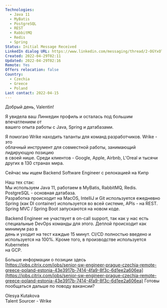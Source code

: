 ```yaml
---
Technologies:
  - Java 11
  - MyBatis
  - PostgreSQL
  - REST
  - RabbitMQ
  - Redis
  - Spring
Status: Initial Message Received
LinkedIn dialog URL: https://www.linkedin.com/messaging/thread/2-OGYxOTIzMTMtYWY4OC00ZTZjLTkwZjQtOTQyYTM2Y2E0MzkzXzAxMw==/
Created: 2022-04-29T02:11
Updated: 2022-04-29T02:16
Remote: Yes
Offers relocation: false
Country:
  - Czechia
  - Greece
  - Poland
Last contact: 2022-04-15
---
```

Добрый день, Valentin!  
  
Я увидела ваш Линкедин профиль и осталась под большим впечатлением от  
вашего опыта работы с Java, Spring и датабазами.  
  
Я помогаю Wrike находить таланты для команд разработчиков. Wrike - это  
облачный инструмент для совместной работы, занимающий лидирующую позицию  
в своей нише. Среди клиентов - Google, Apple, Airbnb, L'Oreal и тысячи  
других в 130 странах мира.  
  
Сейчас мы ищем Backend Software Engineer с релокацией на Кипр  
  
Наш тех стак:  
Мы используем Java 11, работаем в MyBatis, RabbitMQ, Redis.  
PostgreSQL - основная датабаза.  
Разработка происходит на MacOS, IntelliJ и Git используется ежедневно  
Spring (как DI container) используется во всей системе, APIs - на REST.  
Spring MVC / Spring Boot запускаются на новом коде.  
  
Backend Engineer не участвует в on-call support, так как у нас есть  
специальные DevOps команды для этого. Деплой происходит как минимум раз в  
день и уходит на тест каждые 15 минут. CI/CD полностью введено и  
используется на 100%. Кроме того, в производстве используется Kubernetes  
на GCP.  
  
Больше информации о позиции здесь  
[https://jobs.citrix.com/jobs/senior-sw-engineer-prague-czechia-remote-greece-poland-estonia-43e3917b-7414-4fa9-8f3c-6d1ee2a606ea](https://jobs.citrix.com/jobs/senior-sw-engineer-prague-czechia-remote-greece-poland-estonia-43e3917b-7414-4fa9-8f3c-6d1ee2a606ea)
Готовы пообщаться дальше по поводу вакансии?  
  
Olesya Kutakova  
Talent Sourcer - Wrike